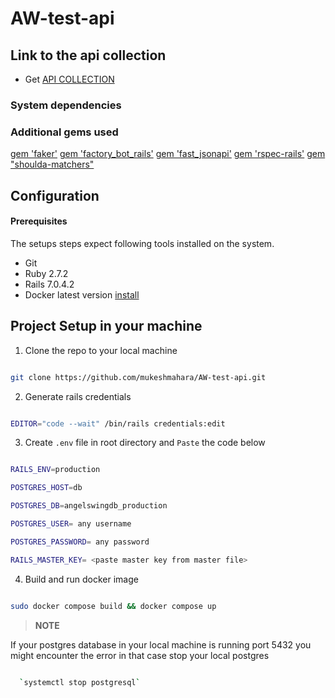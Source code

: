 # AW-test-api

## Link to the api collection 

* Get [API COLLECTION](https://elements.getpostman.com/redirect?entityId=9462682-eea4feb6-7937-4b89-a8e7-9c409b4026ac&entityType=collection)


### System dependencies


### Additional gems used

[gem 'faker'](https://github.com/faker-ruby/faker)
[gem 'factory_bot_rails'](https://github.com/thoughtbot/factory_bot_rails)
[gem 'fast_jsonapi'](https://github.com/jsonapi-serializer/jsonapi-serializer)
[gem 'rspec-rails'](https://github.com/rspec/rspec-rails)
[gem "shoulda-matchers"](https://github.com/thoughtbot/shoulda-matchers)

## Configuration

#### Prerequisites

  The setups steps expect following tools installed on the system.

  * Git
  * Ruby 2.7.2
  * Rails 7.0.4.2
  * Docker latest version [install](https://docs.docker.com/engine/install/ubuntu/)


## Project Setup in your machine

1. Clone the repo to your local machine

```sh

git clone https://github.com/mukeshmahara/AW-test-api.git

```

2. Generate rails credentials 

```sh

EDITOR="code --wait" /bin/rails credentials:edit

```
3. Create `.env` file in root directory and `Paste` the code below

```sh

RAILS_ENV=production

POSTGRES_HOST=db

POSTGRES_DB=angelswingdb_production

POSTGRES_USER= any username

POSTGRES_PASSWORD= any password

RAILS_MASTER_KEY= <paste master key from master file>

```


4. Build and run docker image

```sh

sudo docker compose build && docker compose up

```
> **NOTE** 

If your postgres database in your local machine is running port 5432 you might encounter the error in that case stop your local postgres

```sh 

  `systemctl stop postgresql` 
  
```

